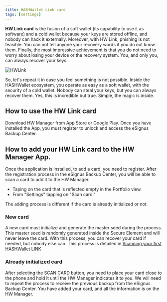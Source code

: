 ```yaml
---
title: HASHWallet Link card
tags: [settings]
---
```

**HW Link card** is the fusion of a soft wallet (its capability to use it as software) and a cold wallet because your keys are stored offline, and nobody can hack it externally. Moreover, with HW Link, phishing is not feasible. You can not tell anyone your recovery words if you do not know them. Finally, the most impressive achievement is that you do not need to worry about losing your device or the recovery system. You, and only you, can always recover your keys.

![HWLink](https://www.dropbox.com/s/55q5ozp85fjrine/3_HWLink_card-HWManager.jpg?raw=1)

So, let's repeat it in case you feel something is not possible. Inside the HASHWallet ecosystem, you operate as easy as a soft wallet, with the security of a cold wallet. Nobody can steal your keys, but you can always recover them. Yes, this is incredible but true.
Simple, the magic is inside.

## How to use the HW Link card

Download HW Manager from App Store or Google Play. Once you have installed the App, you must register to unlock and access the eSignus Backup Center.

## How to add your HW Link card to the HW Manager App.

Once the application is installed, to add a card, you need to register. After the registration process in the eSignus Backup Center, you will be able to scan a card to add it to the HW Manager.
- Taping on the card that is reflected empty in the Portfolio view.
- From "Settings" tapping on "Scan card."

The adding process is different if the card is already initialized or not.

### New card

A new card must initialize and generate the master seed during the process. This master seed is randomly generated inside the Secure Element and will never leave the card. With this process, you can recover your card if needed, but nobody else can. This process is detailed in [Scanning your first HASHWallet LINK](/docs/scanning/)

### Already initialized card

After selecting the SCAN CARD button, you need to place your card close to the phone and hold it until the HW Manager indicates it to you. We will need to repeat the process to receive the previous backup from the eSignus Backup Center. You have added your card, and all the information is on the HW Manager.
